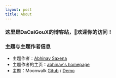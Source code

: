 ```yaml
---
layout: post
title: About
---
```


### 这里是DaCaiGouX的博客站，👏欢迎你的访问！
### 主题与主题作者信息
* 主题作者：[Abhinav Saxena](!https://github.com/abhinavs)
* 主题作者的主页：[abhinav's homepage ](!https://www.abhinav.co/)
* 主题：Moonwalk [Gitub](!https://www.abhinavsaxena.com/moonwalk/) / [Demo](!https://www.abhinavsaxena.com/moonwalk/)